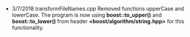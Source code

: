 * 3/7/2018	transformFileNames.cpp
Removed functions upperCase and lowerCase. The program is now using __boost::to_upper()__ 
and __boost::to_lower()__ from header **<boost/algorithm/string.hpp>** for this functionality.
